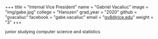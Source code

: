 +++
title = "Internal Vice President"
name = "Gabriel Vacaliuc"
image = "img/gabe.jpg"
college = "Hanszen"
grad_year = "2020"
github = "gvacaliuc"
facebook = "gabe.vacaliuc"
email = "gv8@rice.edu"
weight = "3"
+++

junior studying computer science and statistics
